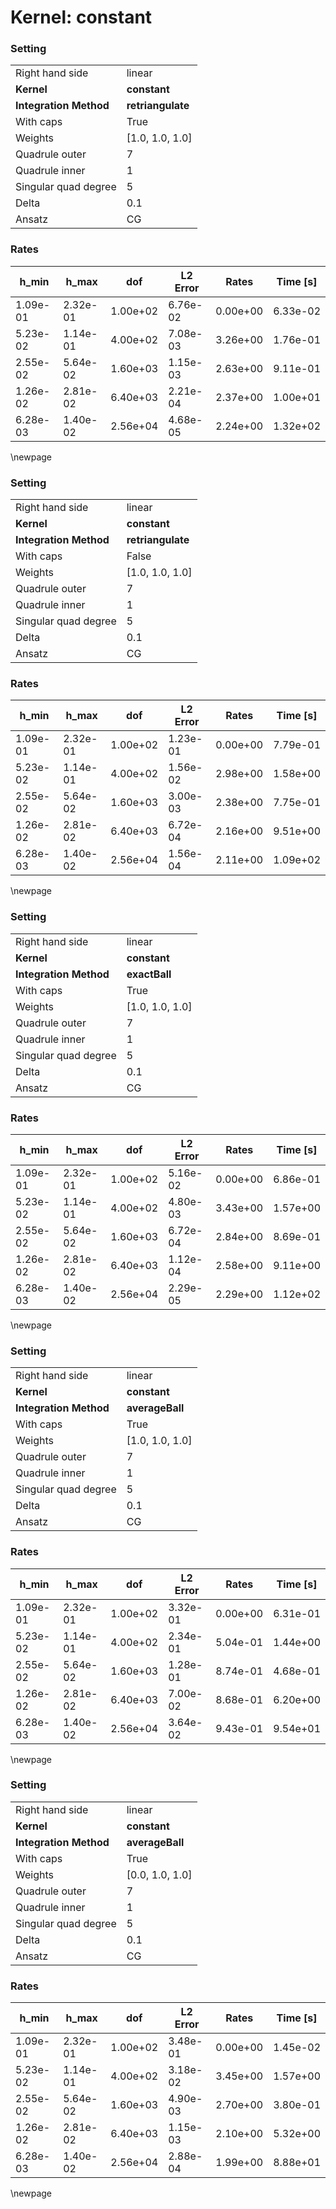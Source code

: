 # Kernel: constant
### Setting
| | |
| --- | --- |
| Right hand side | linear |
| **Kernel** | **constant** |
| **Integration Method** | **retriangulate** |
| With caps | True |
| Weights | [1.0, 1.0, 1.0] |
| Quadrule outer | 7 |
| Quadrule inner | 1 |
| Singular quad degree | 5 |
| Delta | 0.1 |
| Ansatz | CG |
### Rates
| h_min| h_max| dof| L2 Error| Rates| Time [s]| 
|---|---|---|---|---|---|
| 1.09e-01 | 2.32e-01 | 1.00e+02 | 6.76e-02 | 0.00e+00 | 6.33e-02 |
| 5.23e-02 | 1.14e-01 | 4.00e+02 | 7.08e-03 | 3.26e+00 | 1.76e-01 |
| 2.55e-02 | 5.64e-02 | 1.60e+03 | 1.15e-03 | 2.63e+00 | 9.11e-01 |
| 1.26e-02 | 2.81e-02 | 6.40e+03 | 2.21e-04 | 2.37e+00 | 1.00e+01 |
| 6.28e-03 | 1.40e-02 | 2.56e+04 | 4.68e-05 | 2.24e+00 | 1.32e+02 |
\newpage 
### Setting
| | |
| --- | --- |
| Right hand side | linear |
| **Kernel** | **constant** |
| **Integration Method** | **retriangulate** |
| With caps | False |
| Weights | [1.0, 1.0, 1.0] |
| Quadrule outer | 7 |
| Quadrule inner | 1 |
| Singular quad degree | 5 |
| Delta | 0.1 |
| Ansatz | CG |
### Rates
| h_min| h_max| dof| L2 Error| Rates| Time [s]| 
|---|---|---|---|---|---|
| 1.09e-01 | 2.32e-01 | 1.00e+02 | 1.23e-01 | 0.00e+00 | 7.79e-01 |
| 5.23e-02 | 1.14e-01 | 4.00e+02 | 1.56e-02 | 2.98e+00 | 1.58e+00 |
| 2.55e-02 | 5.64e-02 | 1.60e+03 | 3.00e-03 | 2.38e+00 | 7.75e-01 |
| 1.26e-02 | 2.81e-02 | 6.40e+03 | 6.72e-04 | 2.16e+00 | 9.51e+00 |
| 6.28e-03 | 1.40e-02 | 2.56e+04 | 1.56e-04 | 2.11e+00 | 1.09e+02 |
\newpage 
### Setting
| | |
| --- | --- |
| Right hand side | linear |
| **Kernel** | **constant** |
| **Integration Method** | **exactBall** |
| With caps | True |
| Weights | [1.0, 1.0, 1.0] |
| Quadrule outer | 7 |
| Quadrule inner | 1 |
| Singular quad degree | 5 |
| Delta | 0.1 |
| Ansatz | CG |
### Rates
| h_min| h_max| dof| L2 Error| Rates| Time [s]| 
|---|---|---|---|---|---|
| 1.09e-01 | 2.32e-01 | 1.00e+02 | 5.16e-02 | 0.00e+00 | 6.86e-01 |
| 5.23e-02 | 1.14e-01 | 4.00e+02 | 4.80e-03 | 3.43e+00 | 1.57e+00 |
| 2.55e-02 | 5.64e-02 | 1.60e+03 | 6.72e-04 | 2.84e+00 | 8.69e-01 |
| 1.26e-02 | 2.81e-02 | 6.40e+03 | 1.12e-04 | 2.58e+00 | 9.11e+00 |
| 6.28e-03 | 1.40e-02 | 2.56e+04 | 2.29e-05 | 2.29e+00 | 1.12e+02 |
\newpage 
### Setting
| | |
| --- | --- |
| Right hand side | linear |
| **Kernel** | **constant** |
| **Integration Method** | **averageBall** |
| With caps | True |
| Weights | [1.0, 1.0, 1.0] |
| Quadrule outer | 7 |
| Quadrule inner | 1 |
| Singular quad degree | 5 |
| Delta | 0.1 |
| Ansatz | CG |
### Rates
| h_min| h_max| dof| L2 Error| Rates| Time [s]| 
|---|---|---|---|---|---|
| 1.09e-01 | 2.32e-01 | 1.00e+02 | 3.32e-01 | 0.00e+00 | 6.31e-01 |
| 5.23e-02 | 1.14e-01 | 4.00e+02 | 2.34e-01 | 5.04e-01 | 1.44e+00 |
| 2.55e-02 | 5.64e-02 | 1.60e+03 | 1.28e-01 | 8.74e-01 | 4.68e-01 |
| 1.26e-02 | 2.81e-02 | 6.40e+03 | 7.00e-02 | 8.68e-01 | 6.20e+00 |
| 6.28e-03 | 1.40e-02 | 2.56e+04 | 3.64e-02 | 9.43e-01 | 9.54e+01 |
\newpage 
### Setting
| | |
| --- | --- |
| Right hand side | linear |
| **Kernel** | **constant** |
| **Integration Method** | **averageBall** |
| With caps | True |
| Weights | [0.0, 1.0, 1.0] |
| Quadrule outer | 7 |
| Quadrule inner | 1 |
| Singular quad degree | 5 |
| Delta | 0.1 |
| Ansatz | CG |
### Rates
| h_min| h_max| dof| L2 Error| Rates| Time [s]| 
|---|---|---|---|---|---|
| 1.09e-01 | 2.32e-01 | 1.00e+02 | 3.48e-01 | 0.00e+00 | 1.45e-02 |
| 5.23e-02 | 1.14e-01 | 4.00e+02 | 3.18e-02 | 3.45e+00 | 1.57e+00 |
| 2.55e-02 | 5.64e-02 | 1.60e+03 | 4.90e-03 | 2.70e+00 | 3.80e-01 |
| 1.26e-02 | 2.81e-02 | 6.40e+03 | 1.15e-03 | 2.10e+00 | 5.32e+00 |
| 6.28e-03 | 1.40e-02 | 2.56e+04 | 2.88e-04 | 1.99e+00 | 8.88e+01 |
\newpage 
